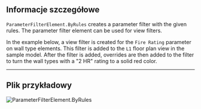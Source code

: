 ## Informacje szczegółowe
`ParameterFilterElement.ByRules` creates a parameter filter with the given rules. The parameter filter element can be used for view filters.

In the example below, a view filter is created for the `Fire Rating` parameter on wall type elements. This filter is added to the `L1` floor plan view in the sample model. After the filter is added, overrides are then added to the filter to turn the wall types with a "2 HR" rating to a solid red color.
___
## Plik przykładowy

![ParameterFilterElement.ByRules](./Revit.Filter.ParameterFilterElement.ByRules_img.jpg)
